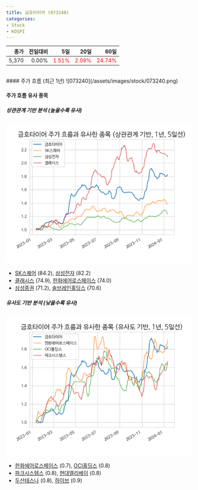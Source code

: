 ```yaml
---
title: 금호타이어 (073240)
categories:
- Stock
- KOSPI
---
```


|종가|전일대비|5일|20일|60일|
|---:|-------:|--:|---:|---:|
|5,370|0.00%|<span style="color: red">1.51%</span>|<span style="color: red">2.09%</span>|<span style="color: red">24.74%</span>|

<!-- more -->
<br>
#### 주가 흐름 (최근 1년)
![073240](/assets/images/stock/073240.png)


#### 주가 흐름 유사 종목


##### 상관관계 기반 분석 (높을수록 유사)
![073240](/assets/images/stock/073240_corr.png)
- [SK스퀘어](/402340/) (84.2), [삼성전자](/005930/) (82.2)
- [클래시스](/214150/) (74.9), [한화에어로스페이스](/012450/) (74.0)
- [삼성증권](/016360/) (71.2), [솔브레인홀딩스](/036830/) (70.6)


##### 유사도 기반 분석 (낮을수록 유사)	
![073240](/assets/images/stock/073240_sim.png)
- [한화에어로스페이스](/012450/) (0.7), [OCI홀딩스](/010060/) (0.8)
- [파크시스템스](/140860/) (0.8), [현대엘리베이](/017800/) (0.8)
- [두산테스나](/131970/) (0.8), [하이브](/352820/) (0.9)